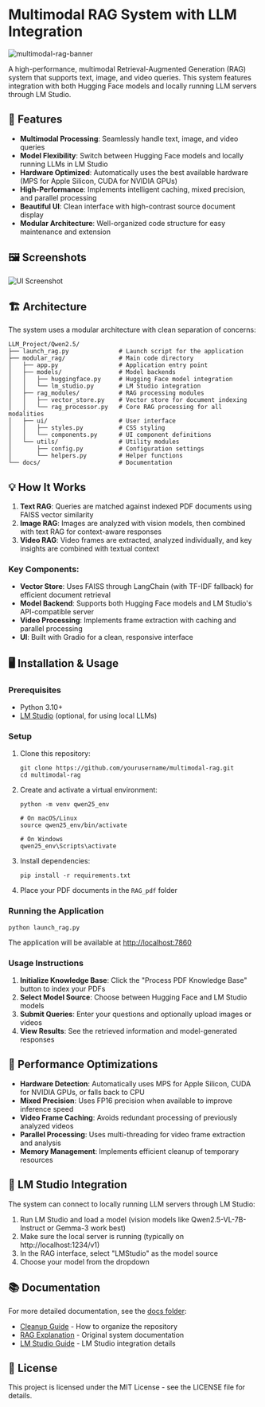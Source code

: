 # Multimodal RAG System with LLM Integration

![multimodal-rag-banner](https://raw.githubusercontent.com/wiki/vscode-icons/vscode-icons/images/github-banner.png)

A high-performance, multimodal Retrieval-Augmented Generation (RAG) system that supports text, image, and video queries. This system features integration with both Hugging Face models and locally running LLM servers through LM Studio.

## 🚀 Features

- **Multimodal Processing**: Seamlessly handle text, image, and video queries
- **Model Flexibility**: Switch between Hugging Face models and locally running LLMs in LM Studio
- **Hardware Optimized**: Automatically uses the best available hardware (MPS for Apple Silicon, CUDA for NVIDIA GPUs)
- **High-Performance**: Implements intelligent caching, mixed precision, and parallel processing
- **Beautiful UI**: Clean interface with high-contrast source document display
- **Modular Architecture**: Well-organized code structure for easy maintenance and extension

## 🖼️ Screenshots

![UI Screenshot](https://example.com/screenshot.png)

## 🏗️ Architecture

The system uses a modular architecture with clean separation of concerns:

```
LLM_Project/Qwen2.5/
├── launch_rag.py              # Launch script for the application
├── modular_rag/               # Main code directory
│   ├── app.py                 # Application entry point
│   ├── models/                # Model backends
│   │   ├── huggingface.py     # Hugging Face model integration
│   │   └── lm_studio.py       # LM Studio integration
│   ├── rag_modules/           # RAG processing modules
│   │   ├── vector_store.py    # Vector store for document indexing
│   │   └── rag_processor.py   # Core RAG processing for all modalities
│   ├── ui/                    # User interface
│   │   ├── styles.py          # CSS styling
│   │   └── components.py      # UI component definitions
│   └── utils/                 # Utility modules
│       ├── config.py          # Configuration settings
│       └── helpers.py         # Helper functions
└── docs/                      # Documentation
```

## 💡 How It Works

1. **Text RAG**: Queries are matched against indexed PDF documents using FAISS vector similarity
2. **Image RAG**: Images are analyzed with vision models, then combined with text RAG for context-aware responses
3. **Video RAG**: Video frames are extracted, analyzed individually, and key insights are combined with textual context

### Key Components:

- **Vector Store**: Uses FAISS through LangChain (with TF-IDF fallback) for efficient document retrieval
- **Model Backend**: Supports both Hugging Face models and LM Studio's API-compatible server
- **Video Processing**: Implements frame extraction with caching and parallel processing
- **UI**: Built with Gradio for a clean, responsive interface

## 🖥️ Installation & Usage

### Prerequisites

- Python 3.10+
- [LM Studio](https://lmstudio.ai/) (optional, for using local LLMs)

### Setup

1. Clone this repository:
   ```
   git clone https://github.com/yourusername/multimodal-rag.git
   cd multimodal-rag
   ```

2. Create and activate a virtual environment:
   ```
   python -m venv qwen25_env
   
   # On macOS/Linux
   source qwen25_env/bin/activate
   
   # On Windows
   qwen25_env\Scripts\activate
   ```

3. Install dependencies:
   ```
   pip install -r requirements.txt
   ```

4. Place your PDF documents in the `RAG_pdf` folder

### Running the Application

```
python launch_rag.py
```

The application will be available at [http://localhost:7860](http://localhost:7860)

### Usage Instructions

1. **Initialize Knowledge Base**: Click the "Process PDF Knowledge Base" button to index your PDFs
2. **Select Model Source**: Choose between Hugging Face and LM Studio models
3. **Submit Queries**: Enter your questions and optionally upload images or videos
4. **View Results**: See the retrieved information and model-generated responses

## 🚄 Performance Optimizations

- **Hardware Detection**: Automatically uses MPS for Apple Silicon, CUDA for NVIDIA GPUs, or falls back to CPU
- **Mixed Precision**: Uses FP16 precision when available to improve inference speed
- **Video Frame Caching**: Avoids redundant processing of previously analyzed videos
- **Parallel Processing**: Uses multi-threading for video frame extraction and analysis
- **Memory Management**: Implements efficient cleanup of temporary resources

## 🔌 LM Studio Integration

The system can connect to locally running LLM servers through LM Studio:

1. Run LM Studio and load a model (vision models like Qwen2.5-VL-7B-Instruct or Gemma-3 work best)
2. Make sure the local server is running (typically on http://localhost:1234/v1)
3. In the RAG interface, select "LMStudio" as the model source
4. Choose your model from the dropdown

## 📚 Documentation

For more detailed documentation, see the [docs folder](./modular_rag/docs):

- [Cleanup Guide](./modular_rag/docs/CLEANUP_GUIDE.md) - How to organize the repository
- [RAG Explanation](./modular_rag/docs/RAG_concise_readme.md) - Original system documentation
- [LM Studio Guide](./modular_rag/docs/LM_STUDIO_FIX_GUIDE.md) - LM Studio integration details

## 📜 License

This project is licensed under the MIT License - see the LICENSE file for details.
